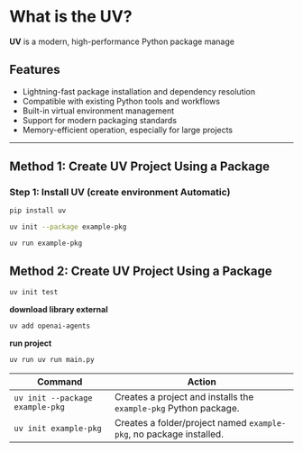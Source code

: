 # What is the UV?

**UV**  is a modern, high-performance Python package manage

## Features

- Lightning-fast package installation and dependency resolution
- Compatible with existing Python tools and workflows
- Built-in virtual environment management
- Support for modern packaging standards
- Memory-efficient operation, especially for large projects

---

## Method 1: Create UV Project Using a Package

### Step 1: Install UV (create environment Automatic)

```bash
pip install uv
```

```bash
uv init --package example-pkg
```

```bash
uv run example-pkg

```


## Method 2: Create UV Project Using a Package

```bash
uv init test
```

**download library external**

```bash
uv add openai-agents
```

**run project**
```bash
uv run uv run main.py
```

| Command                         | Action                                                              |
| ------------------------------- | ------------------------------------------------------------------- |
| `uv init --package example-pkg` | Creates a project and installs the `example-pkg` Python package.    |
| `uv init example-pkg`           | Creates a folder/project named `example-pkg`, no package installed. |

